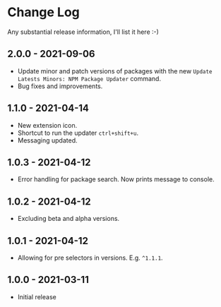 # Change Log

Any substantial release information, I'll list it here :-)

## 2.0.0 - 2021-09-06

- Update minor and patch versions of packages with the new `Update Latests Minors: NPM Package Updater` command.
- Bug fixes and improvements.

## 1.1.0 - 2021-04-14

- New extension icon.
- Shortcut to run the updater `ctrl+shift+u`.
- Messaging updated.

## 1.0.3 - 2021-04-12

- Error handling for package search. Now prints message to console.

## 1.0.2 - 2021-04-12

- Excluding beta and alpha versions.

## 1.0.1 - 2021-04-12

- Allowing for pre selectors in versions. E.g. `^1.1.1`.

## 1.0.0 - 2021-03-11

- Initial release
